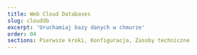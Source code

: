 ```yaml
---
title: Web Cloud Databases
slug: clouddb
excerpt: 'Uruchamiaj bazy danych w chmurze'
order: 04
sections: Pierwsze kroki, Konfiguracja, Zasoby techniczne
---
```


